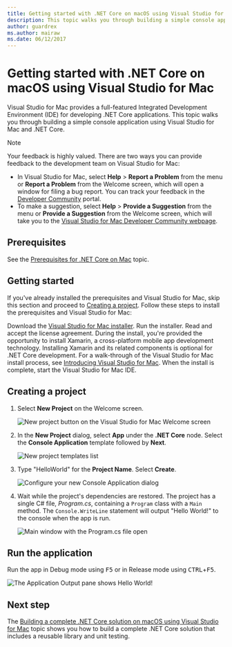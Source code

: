```yaml
---
title: Getting started with .NET Core on macOS using Visual Studio for Mac
description: This topic walks you through building a simple console application using Visual Studio for Mac and .NET Core.
author: guardrex
ms.author: mairaw
ms.date: 06/12/2017
---
```

# Getting started with .NET Core on macOS using Visual Studio for Mac

Visual Studio for Mac provides a full-featured Integrated Development Environment (IDE) for developing .NET Core applications. This topic walks you through building a simple console application using Visual Studio for Mac and .NET Core.

> [!NOTE]
> Your feedback is highly valued. There are two ways you can provide feedback to the development team on Visual Studio for Mac:
> * In Visual Studio for Mac, select **Help** > **Report a Problem** from the menu or **Report a Problem** from the Welcome screen, which will open a window for filing a bug report. You can track your feedback in the [Developer Community](https://developercommunity.visualstudio.com/spaces/8/index.html) portal.
> * To make a suggestion, select **Help** > **Provide a Suggestion** from the menu or **Provide a Suggestion** from the Welcome screen, which will take you to the [Visual Studio for Mac Developer Community webpage](https://developercommunity.visualstudio.com/content/idea/post.html?space=41).

## Prerequisites

See the [Prerequisites for .NET Core on Mac](../../core/macos-prerequisites.md) topic.

## Getting started

If you've already installed the prerequisites and Visual Studio for Mac, skip this section and proceed to [Creating a project](#creating-a-project). Follow these steps to install the prerequisites and Visual Studio for Mac:

Download the [Visual Studio for Mac installer](https://visualstudio.microsoft.com/vs/visual-studio-mac/). Run the installer. Read and accept the license agreement. During the install, you're provided the opportunity to install Xamarin, a cross-platform mobile app development technology. Installing Xamarin and its related components is optional for .NET Core development. For a walk-through of the Visual Studio for Mac install process, see [Introducing Visual Studio for Mac](https://developer.xamarin.com/guides/cross-platform/visual-studio-mac/). When the install is complete, start the Visual Studio for Mac IDE.

## Creating a project

1. Select **New Project** on the Welcome screen.

   ![New project button on the Visual Studio for Mac Welcome screen](./media/using-on-mac-vs/vsmac1.png)

2. In the **New Project** dialog, select **App** under the **.NET Core** node. Select the **Console Application** template followed by **Next**.

   ![New project templates list](./media/using-on-mac-vs/vsmac2.png)

3. Type "HelloWorld" for the **Project Name**. Select **Create**.

   ![Configure your new Console Application dialog](./media/using-on-mac-vs/vsmac3.png)

4. Wait while the project's dependencies are restored. The project has a single C# file, *Program.cs*, containing a `Program` class with a `Main` method. The `Console.WriteLine` statement will output "Hello World!" to the console when the app is run.

   ![Main window with the Program.cs file open](./media/using-on-mac-vs/vsmac4.png)

## Run the application

Run the app in Debug mode using <kbd>F5</kbd> or in Release mode using <kbd>CTRL</kbd>+<kbd>F5</kbd>.

![The Application Output pane shows Hello World!](./media/using-on-mac-vs/vsmac5.png)

## Next step

The [Building a complete .NET Core solution on macOS using Visual Studio for Mac](using-on-mac-vs-full-solution.md) topic shows you how to build a complete .NET Core solution that includes a reusable library and unit testing.
